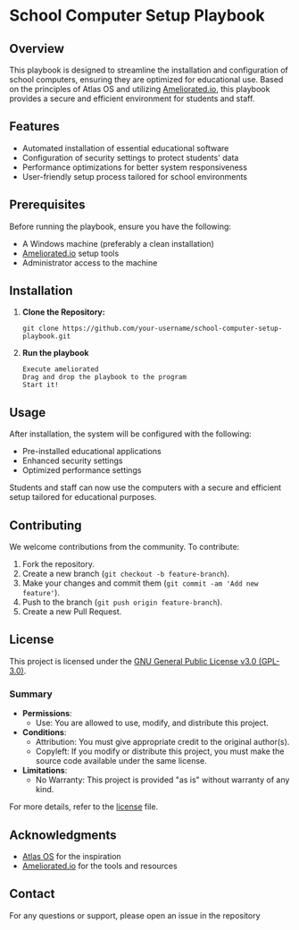 # School Computer Setup Playbook

## Overview

This playbook is designed to streamline the installation and configuration of school computers, ensuring they are optimized for educational use. Based on the principles of Atlas OS and utilizing [Ameliorated.io](https://ameliorated.io/), this playbook provides a secure and efficient environment for students and staff.

## Features

- Automated installation of essential educational software
- Configuration of security settings to protect students' data
- Performance optimizations for better system responsiveness
- User-friendly setup process tailored for school environments

## Prerequisites

Before running the playbook, ensure you have the following:

- A Windows machine (preferably a clean installation)
- [Ameliorated.io](https://ameliorated.io/) setup tools
- Administrator access to the machine

## Installation

1. **Clone the Repository:**
   ```
   git clone https://github.com/your-username/school-computer-setup-playbook.git
   ```

2. **Run the playbook**
   ```
   Execute ameliorated
   Drag and drop the playbook to the program
   Start it!
   ```

## Usage

After installation, the system will be configured with the following:

- Pre-installed educational applications
- Enhanced security settings
- Optimized performance settings

Students and staff can now use the computers with a secure and efficient setup tailored for educational purposes.

## Contributing

We welcome contributions from the community. To contribute:

1. Fork the repository.
2. Create a new branch (`git checkout -b feature-branch`).
3. Make your changes and commit them (`git commit -am 'Add new feature'`).
4. Push to the branch (`git push origin feature-branch`).
5. Create a new Pull Request.

## License

This project is licensed under the [GNU General Public License v3.0 (GPL-3.0)](https://www.gnu.org/licenses/gpl-3.0.html).

### Summary

- **Permissions**:
  - Use: You are allowed to use, modify, and distribute this project.
- **Conditions**:
  - Attribution: You must give appropriate credit to the original author(s).
  - Copyleft: If you modify or distribute this project, you must make the source code available under the same license.
- **Limitations**:
  - No Warranty: This project is provided "as is" without warranty of any kind.

For more details, refer to the [license](LICENSE) file.

## Acknowledgments

- [Atlas OS](https://atlasos.net/) for the inspiration
- [Ameliorated.io](https://ameliorated.io/) for the tools and resources

## Contact

For any questions or support, please open an issue in the repository
